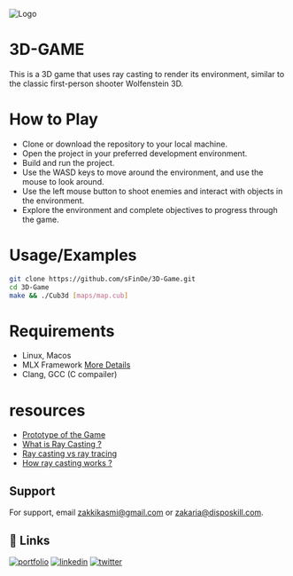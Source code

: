 
![Logo](https://i.ibb.co/3f3qF6r/3d-game.png)


# 3D-GAME

This is a 3D game that uses ray casting to render its environment, similar to the classic first-person shooter Wolfenstein 3D.


# How to Play

- Clone or download the repository to your local machine.
- Open the project in your preferred development environment.
- Build and run the project.
- Use the WASD keys to move around the environment, and use the mouse to look around.
- Use the left mouse button to shoot enemies and interact with objects in the environment.
- Explore the environment and complete objectives to progress through the game.

# Usage/Examples

```bash
git clone https://github.com/sFinOe/3D-Game.git
cd 3D-Game
make && ./Cub3d [maps/map.cub]
```

# Requirements
- Linux, Macos
- MLX Framework [More Details](https://harm-smits.github.io/42docs/libs/minilibx/getting_started.html)
- Clang, GCC (C compailer)


# resources

- [Prototype of the Game](https://en.wikipedia.org/wiki/Wolfenstein_3D)
- [What is Ray Casting ?](https://www.techopedia.com/definition/21614/ray-casting)
- [Ray casting vs ray tracing](https://www.techopedia.com/definition/21614/ray-casting#:~:text=Ray%20casting%20is%20distinct%20from,algorithms%20such%20as%20ray%20tracing.)
- [How ray casting works ?](https://en.wikipedia.org/wiki/Ray_casting#:~:text=The%20idea%20behind%20ray%20casting,eye%20sees%20through%20that%20pixel.)




## Support

For support, email zakkikasmi@gmail.com or zakaria@disposkill.com.


## 🔗 Links
[![portfolio](https://img.shields.io/badge/my_portfolio-000?style=for-the-badge&logo=ko-fi&logoColor=white)](https://disposkill.com/about_me)
[![linkedin](https://img.shields.io/badge/linkedin-0A66C2?style=for-the-badge&logo=linkedin&logoColor=white)](https://www.linkedin.com/in/sFinoe)
[![twitter](https://img.shields.io/badge/twitter-1DA1F2?style=for-the-badge&logo=twitter&logoColor=white)](https://twitter.com/zakie_kasmi)

